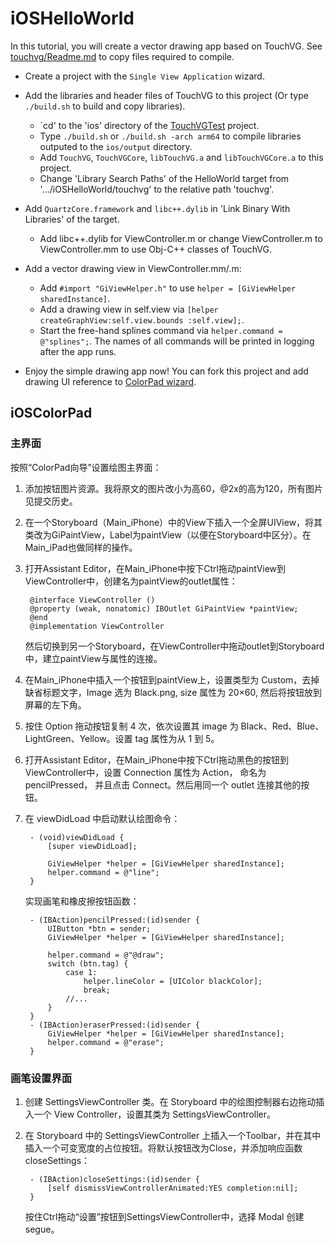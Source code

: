 # iOSHelloWorld

In this tutorial, you will create a vector drawing app based on TouchVG. See [touchvg/Readme.md](touchvg/Readme.md) to copy files required to compile.

- Create a project with the `Single View Application` wizard.

- Add the libraries and header files of TouchVG to this project (Or type `./build.sh` to build and copy libraries).

   - `cd' to the 'ios' directory of the [TouchVGTest](https://github.com/touchvg/TouchVGTest) project.
   - Type `./build.sh` or `./build.sh -arch arm64` to compile libraries outputed to the `ios/output` directory.
   - Add `TouchVG`, `TouchVGCore`, `libTouchVG.a` and `libTouchVGCore.a` to this project.
   - Change 'Library Search Paths' of the HelloWorld target from '.../iOSHelloWorld/touchvg' to the relative path 'touchvg'.

- Add `QuartzCore.framework` and `libc++.dylib` in 'Link Binary With Libraries' of the target.

   - Add libc++.dylib for ViewController.m or change ViewController.m to ViewController.mm to use Obj-C++ classes of TouchVG.

- Add a vector drawing view in ViewController.mm/.m:

   - Add `#import "GiViewHelper.h"` to use `helper = [GiViewHelper sharedInstance]`.
   - Add a drawing view in self.view via `[helper createGraphView:self.view.bounds :self.view];`.
   - Start the free-hand splines command via `helper.command = @"splines";`. The names of all commands will be printed in logging after the app runs.

- Enjoy the simple drawing app now! You can fork this project and add drawing UI  reference to [ColorPad wizard](http://www.raywenderlich.com/18840/how-to-make-a-simple-drawing-app-with-uikit).

## iOSColorPad

### 主界面

按照“ColorPad向导”设置绘图主界面：

1. 添加按钮图片资源。我将原文的图片改小为高60，@2x的高为120，所有图片见提交历史。

2. 在一个Storyboard（Main_iPhone）中的View下插入一个全屏UIView，将其类改为GiPaintView，Label为paintView（以便在Storyboard中区分）。在Main_iPad也做同样的操作。

3. 打开Assistant Editor，在Main_iPhone中按下Ctrl拖动paintView到ViewController中，创建名为paintView的outlet属性：  

		@interface ViewController ()
		@property (weak, nonatomic) IBOutlet GiPaintView *paintView;
		@end
		@implementation ViewController

   然后切换到另一个Storyboard，在ViewController中拖动outlet到Storyboard中，建立paintView与属性的连接。

4. 在Main_iPhone中插入一个按钮到paintView上，设置类型为 Custom，去掉缺省标题文字，Image 选为 Black.png, size 属性为 20×60, 然后将按钮放到屏幕的左下角。

5. 按住 Option 拖动按钮复制 4 次，依次设置其 image 为 Black、Red、Blue、LightGreen、Yellow。设置 tag 属性为从 1 到 5。

6. 打开Assistant Editor，在Main_iPhone中按下Ctrl拖动黑色的按钮到ViewController中，设置 Connection 属性为 Action， 命名为 pencilPressed， 并且点击 Connect。然后用同一个 outlet 连接其他的按钮。

7. 在 viewDidLoad 中启动默认绘图命令：

		- (void)viewDidLoad {
    		[super viewDidLoad];
    
    		GiViewHelper *helper = [GiViewHelper sharedInstance];
    		helper.command = @"line";
		}

   实现画笔和橡皮擦按钮函数：

		- (IBAction)pencilPressed:(id)sender {
		    UIButton *btn = sender;
		    GiViewHelper *helper = [GiViewHelper sharedInstance];
		    
		    helper.command = @"@draw";
		    switch (btn.tag) {
		        case 1:
		            helper.lineColor = [UIColor blackColor];
		            break;
		        //...
		    }
		}
		- (IBAction)eraserPressed:(id)sender {
    		GiViewHelper *helper = [GiViewHelper sharedInstance];
    		helper.command = @"erase";
		}

### 画笔设置界面

1. 创建 SettingsViewController 类。在 Storyboard 中的绘图控制器右边拖动插入一个 View Controller，设置其类为 SettingsViewController。

2. 在 Storyboard 中的 SettingsViewController 上插入一个Toolbar，并在其中插入一个可变宽度的占位按钮。将默认按钮改为Close，并添加响应函数 closeSettings：

		- (IBAction)closeSettings:(id)sender {		    [self dismissViewControllerAnimated:YES completion:nil];		}
   按住Ctrl拖动“设置”按钮到SettingsViewController中，选择 Modal 创建 segue。